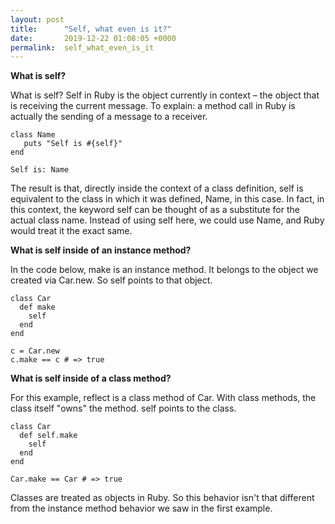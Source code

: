 ```yaml
---
layout: post
title:      "Self, what even is it?"
date:       2019-12-22 01:08:05 +0000
permalink:  self_what_even_is_it
---
```



**What is self?**

What is self? Self in Ruby is the object currently in context  – the object that is receiving the current message. To explain: a method call in Ruby is actually the sending of a message to a receiver.  

```
class Name
   puts "Self is #{self}"
end
```

```
Self is: Name
```

The result is that, directly inside the context of a class definition, self is equivalent to the class in which it was defined, Name, in this case. In fact, in this context, the keyword self can be thought of as a substitute for the actual class name. Instead of using self here, we could use Name, and Ruby would treat it the exact same.


**What is self inside of an instance method?**

In the code below, make is an instance method. It belongs to the object we created via Car.new. So self points to that object.

```
class Car
  def make
    self
  end
end

c = Car.new
c.make == c # => true
```

**What is self inside of a class method?**

For this example, reflect is a class method of Car. With class methods, the class itself "owns" the method. self points to the class.

```
class Car
  def self.make
    self
  end
end

Car.make == Car # => true
```

Classes are treated as objects in Ruby. So this behavior isn't that different from the instance method behavior we saw in the first example.

